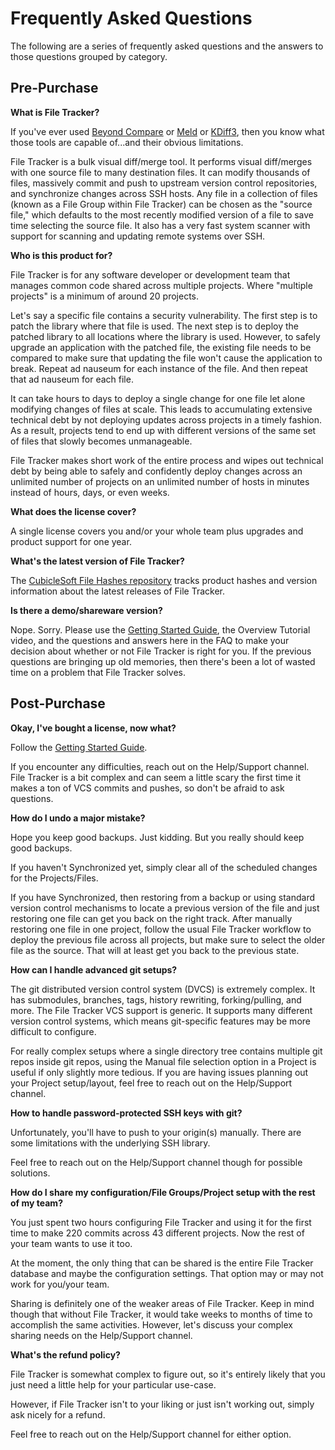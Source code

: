 Frequently Asked Questions
==========================

The following are a series of frequently asked questions and the answers to those questions grouped by category.

Pre-Purchase
------------

**What is File Tracker?**

If you've ever used [Beyond Compare](https://www.scootersoftware.com/) or [Meld](https://meldmerge.org/) or [KDiff3](http://kdiff3.sourceforge.net/), then you know what those tools are capable of...and their obvious limitations.

File Tracker is a bulk visual diff/merge tool.  It performs visual diff/merges with one source file to many destination files.  It can modify thousands of files, massively commit and push to upstream version control repositories, and synchronize changes across SSH hosts.  Any file in a collection of files (known as a File Group within File Tracker) can be chosen as the "source file," which defaults to the most recently modified version of a file to save time selecting the source file.  It also has a very fast system scanner with support for scanning and updating remote systems over SSH.

**Who is this product for?**

File Tracker is for any software developer or development team that manages common code shared across multiple projects.  Where "multiple projects" is a minimum of around 20 projects.

Let's say a specific file contains a security vulnerability.  The first step is to patch the library where that file is used.  The next step is to deploy the patched library to all locations where the library is used.  However, to safely upgrade an application with the patched file, the existing file needs to be compared to make sure that updating the file won't cause the application to break.  Repeat ad nauseum for each instance of the file.  And then repeat that ad nauseum for each file.

It can take hours to days to deploy a single change for one file let alone modifying changes of files at scale.  This leads to accumulating extensive technical debt by not deploying updates across projects in a timely fashion.  As a result, projects tend to end up with different versions of the same set of files that slowly becomes unmanageable.

File Tracker makes short work of the entire process and wipes out technical debt by being able to safely and confidently deploy changes across an unlimited number of projects on an unlimited number of hosts in minutes instead of hours, days, or even weeks.

**What does the license cover?**

A single license covers you and/or your whole team plus upgrades and product support for one year.

**What's the latest version of File Tracker?**

The [CubicleSoft File Hashes repository](https://github.com/cubiclesoft/product-hashes) tracks product hashes and version information about the latest releases of File Tracker.

**Is there a demo/shareware version?**

Nope.  Sorry.  Please use the [Getting Started Guide](docs/getting_started.md), the Overview Tutorial video, and the questions and answers here in the FAQ to make your decision about whether or not File Tracker is right for you.  If the previous questions are bringing up old memories, then there's been a lot of wasted time on a problem that File Tracker solves.

Post-Purchase
-------------

**Okay, I've bought a license, now what?**

Follow the [Getting Started Guide](docs/getting_started.md).

If you encounter any difficulties, reach out on the Help/Support channel.  File Tracker is a bit complex and can seem a little scary the first time it makes a ton of VCS commits and pushes, so don't be afraid to ask questions.

**How do I undo a major mistake?**

Hope you keep good backups.  Just kidding.  But you really should keep good backups.

If you haven't Synchronized yet, simply clear all of the scheduled changes for the Projects/Files.

If you have Synchronized, then restoring from a backup or using standard version control mechanisms to locate a previous version of the file and just restoring one file can get you back on the right track.  After manually restoring one file in one project, follow the usual File Tracker workflow to deploy the previous file across all projects, but make sure to select the older file as the source.  That will at least get you back to the previous state.

**How can I handle advanced git setups?**

The git distributed version control system (DVCS) is extremely complex.  It has submodules, branches, tags, history rewriting, forking/pulling, and more.  The File Tracker VCS support is generic.  It supports many different version control systems, which means git-specific features may be more difficult to configure.

For really complex setups where a single directory tree contains multiple git repos inside git repos, using the Manual file selection option in a Project is useful if only slightly more tedious.  If you are having issues planning out your Project setup/layout, feel free to reach out on the Help/Support channel.

**How to handle password-protected SSH keys with git?**

Unfortunately, you'll have to push to your origin(s) manually.  There are some limitations with the underlying SSH library.

Feel free to reach out on the Help/Support channel though for possible solutions.

**How do I share my configuration/File Groups/Project setup with the rest of my team?**

You just spent two hours configuring File Tracker and using it for the first time to make 220 commits across 43 different projects.  Now the rest of your team wants to use it too.

At the moment, the only thing that can be shared is the entire File Tracker database and maybe the configuration settings.  That option may or may not work for you/your team.

Sharing is definitely one of the weaker areas of File Tracker.  Keep in mind though that without File Tracker, it would take weeks to months of time to accomplish the same activities.  However, let's discuss your complex sharing needs on the Help/Support channel.

**What's the refund policy?**

File Tracker is somewhat complex to figure out, so it's entirely likely that you just need a little help for your particular use-case.

However, if File Tracker isn't to your liking or just isn't working out, simply ask nicely for a refund.

Feel free to reach out on the Help/Support channel for either option.
